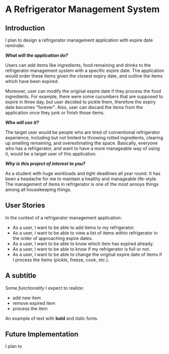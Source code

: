 # A Refrigerator Management System

## Introduction
I plan to design a refrigerator management application with expire date reminder.

***What will the application do?***

Users can add items like ingredients, food remaining and drinks 
to the refrigerator management system with a specific expire date. 
The application would order these items given the closest expiry date, 
and outline the items which have been expired. 

Moreover, user can modify the original expire date if they process 
the food ingredients. For example, there were some cucumbers that are 
supposed to expire in three day, but user decided to pickle them, therefore
the expiry date becomes "forever". Also, user can discard the items from the 
application once they junk or finish those items. 

***Who will use it?***

The target user would be people who are tired of conventional 
refrigerator experience, including but not limited to throwing 
rotted ingredients, clearing up smelling remaining, and overestimating 
the space. Basically, everyone who has a refrigerator, and want to 
have a more manageable way of using it, would be a target user of 
this application.


***Why is this project of interest to you?***

As a student with huge workloads and tight deadlines all year round. 
It has been a headache for me to maintain a healthy and manageable life-style. 
The management of items in refrigerator is one of the most annoys things 
among all housekeeping things. 

## User Stories
In the context of a refrigerator management application:
- As a user, I want to be able to add items to my refrigerator.
- As a user, I want to be able to view a list of items within refrigerator in the order of approaching expire dates.
- As a user, I want to be able to know which item has expired already. 
- As a user, I want to be able to know if my refrigerator is full or not.
- As a user, I want to be able to change the original expire date of items if I process the items (pickle, freeze, cook, etc.).

## A subtitle

Some *functionality* I expect to realize:
- add new item 
- remove expired item
- process the item

An example of text with **bold** and *italic* fonts.  

## Future Implementation
I plan to 